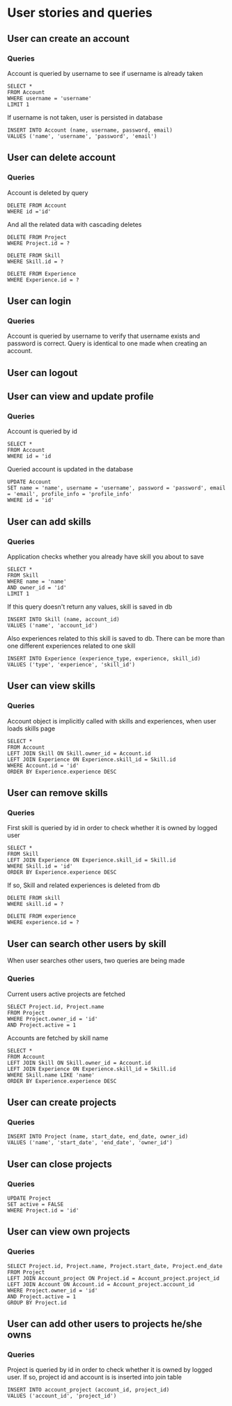 # User stories and queries

## User can create an account

### Queries

Account is queried by username to see if username is already taken

    SELECT *
    FROM Account
    WHERE username = 'username'
    LIMIT 1

If username is not taken, user is persisted in database

    INSERT INTO Account (name, username, password, email)
    VALUES ('name', 'username', 'password', 'email')

## User can delete account

### Queries

Account is deleted by query

    DELETE FROM Account
    WHERE id ='id'

And all the related data with cascading deletes

    DELETE FROM Project
    WHERE Project.id = ?

    DELETE FROM Skill
    WHERE Skill.id = ?
    
    DELETE FROM Experience
    WHERE Experience.id = ?

## User can login

### Queries

Account is queried by username to verify that username exists and password is correct. Query is identical to one made when creating an account.

## User can logout

## User can view and update profile

### Queries

Account is queried by id

    SELECT *
    FROM Account
    WHERE id = 'id

Queried account is updated in the database

    UPDATE Account
    SET name = 'name', username = 'username', password = 'password', email = 'email', profile_info = 'profile_info'
    WHERE id = 'id'

## User can add skills

### Queries

Application checks whether you already have skill you about to save

    SELECT *
    FROM Skill
    WHERE name = 'name'
    AND owner_id = 'id'
    LIMIT 1

If this query doesn't return any values, skill is saved in db

    INSERT INTO Skill (name, account_id)
    VALUES ('name', 'account_id')

Also experiences related to this skill is saved to db. There can be more than one different experiences related to one skill

    INSERT INTO Experience (experience_type, experience, skill_id)
    VALUES ('type', 'experience', 'skill_id')

## User can view skills

### Queries

Account object is implicitly called with skills and experiences, when user loads skills page

    SELECT *
    FROM Account
    LEFT JOIN Skill ON Skill.owner_id = Account.id
    LEFT JOIN Experience ON Experience.skill_id = Skill.id
    WHERE Account.id = 'id'
    ORDER BY Experience.experience DESC

## User can remove skills

### Queries

First skill is queried by id in order to check whether it is owned by logged user

    SELECT *
    FROM Skill
    LEFT JOIN Experience ON Experience.skill_id = Skill.id
    WHERE Skill.id = 'id'
    ORDER BY Experience.experience DESC

If so, Skill and related experiences is deleted from db

    DELETE FROM skill
    WHERE skill.id = ?
    
    DELETE FROM experience
    WHERE experience.id = ?
    
## User can search other users by skill

When user searches other users, two queries are being made

### Queries

Current users active projects are fetched

    SELECT Project.id, Project.name
    FROM Project
    WHERE Project.owner_id = 'id'
    AND Project.active = 1


Accounts are fetched by skill name

    SELECT *
    FROM Account
    LEFT JOIN Skill ON Skill.owner_id = Account.id
    LEFT JOIN Experience ON Experience.skill_id = Skill.id
    WHERE Skill.name LIKE 'name'
    ORDER BY Experience.experience DESC

## User can create projects

### Queries

    INSERT INTO Project (name, start_date, end_date, owner_id)
    VALUES ('name', 'start_date', 'end_date', 'owner_id')

## User can close projects

### Queries

    UPDATE Project
    SET active = FALSE
    WHERE Project.id = 'id'

## User can view own projects

### Queries

    SELECT Project.id, Project.name, Project.start_date, Project.end_date
    FROM Project
    LEFT JOIN Account_project ON Project.id = Account_project.project_id
    LEFT JOIN Account ON Account.id = Account_project.account_id
    WHERE Project.owner_id = 'id'
    AND Project.active = 1
    GROUP BY Project.id

## User can add other users to projects he/she owns

### Queries

Project is queried by id in order to check whether it is owned by logged user. If so, project id and account is is inserted into join table

    INSERT INTO account_project (account_id, project_id)
    VALUES ('account_id', 'project_id')